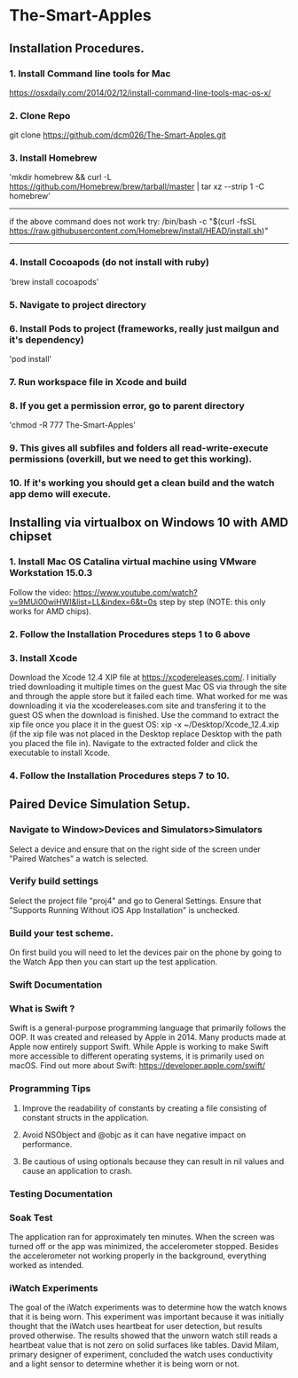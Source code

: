 # The-Smart-Apples

## Installation Procedures.

### 1. Install Command line tools for Mac
https://osxdaily.com/2014/02/12/install-command-line-tools-mac-os-x/

### 2. Clone Repo
git clone https://github.com/dcm026/The-Smart-Apples.git

### 3. Install Homebrew
'mkdir homebrew && curl -L https://github.com/Homebrew/brew/tarball/master | tar xz --strip 1 -C homebrew'
***
if the above command does not work try:
/bin/bash -c "$(curl -fsSL https://raw.githubusercontent.com/Homebrew/install/HEAD/install.sh)"
***

### 4. Install Cocoapods (do not install with ruby)
'brew install cocoapods'

### 5. Navigate to project directory

### 6. Install Pods to project (frameworks, really just mailgun and it's dependency)
'pod install'

### 7. Run workspace file in Xcode and build

### 8. If you get a permission error, go to parent directory
'chmod -R 777 The-Smart-Apples'

### 9. This gives all subfiles and folders all read-write-execute permissions (overkill, but we need to get this working).

### 10. If it's working you should get a clean build and the watch app demo will execute.


## Installing via virtualbox on Windows 10 with AMD chipset

### 1. Install Mac OS Catalina virtual machine using VMware Workstation 15.0.3
Follow the video: https://www.youtube.com/watch?v=9MUi00wiHWI&list=LL&index=6&t=0s step by step (NOTE: this only works for AMD chips).

### 2. Follow the Installation Procedures steps 1 to 6 above

### 3. Install Xcode
Download the Xcode 12.4 XIP file at https://xcodereleases.com/. I initially tried downloading it multiple times on the guest Mac OS via through the site and through the apple store but it failed each time. What worked for me was downloading it via the xcodereleases.com site and transfering it to the guest OS when the download is finished.
Use the command to extract the xip file once you place it in the guest OS: xip -x ~/Desktop/Xcode_12.4.xip (if the xip file was not placed in the Desktop replace Desktop with the path you placed the file in). Navigate to the extracted folder and click the executable to install Xcode.

### 4. Follow the Installation Procedures steps 7 to 10.

## Paired Device Simulation Setup.

### Navigate to Window>Devices and Simulators>Simulators
Select a device and ensure that on the right side of the screen under "Paired Watches" a watch is selected.

### Verify build settings
Select the project file "proj4" and go to General Settings.  Ensure that "Supports Running Without iOS App Installation" is unchecked.

### Build your test scheme.
On first build you will need to let the devices pair on the phone by going to the Watch App then you can start up the test application.

### Swift Documentation 

### What is Swift ?
Swift is a general-purpose programming language that primarily follows the OOP. It was created and released by Apple in 2014. Many products made at Apple now entirely support Swift. While Apple is working to make Swift more accessible to different operating systems, it is primarily used on macOS.
Find out more about Swift: https://developer.apple.com/swift/

### Programming Tips
1. Improve the readability of constants by creating a file consisting of constant structs in the application.

2. Avoid NSObject and @objc as it can have negative impact on performance.

3. Be cautious of using optionals because they can result in nil values and cause an application to crash.

### Testing Documentation

### Soak Test
The application ran for approximately ten minutes. When the screen was turned off or the app was minimized, the accelerometer stopped. Besides the accelerometer not working properly in the background, everything worked as intended.

### iWatch Experiments
The goal of the iWatch experiments was to determine how the watch knows that it is being worn. This experiment was important because it was initially thought that the iWatch uses heartbeat for user detection, but results proved otherwise. The results showed that the unworn watch still reads a heartbeat value that is not zero on solid 
surfaces like tables. David Milam, primary designer of experiment, concluded the watch uses conductivity and a light sensor to determine whether it is being worn or not.

